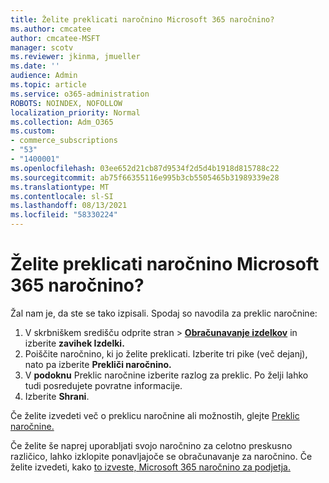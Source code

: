 ```yaml
---
title: Želite preklicati naročnino Microsoft 365 naročnino?
ms.author: cmcatee
author: cmcatee-MSFT
manager: scotv
ms.reviewer: jkinma, jmueller
ms.date: ''
audience: Admin
ms.topic: article
ms.service: o365-administration
ROBOTS: NOINDEX, NOFOLLOW
localization_priority: Normal
ms.collection: Adm_O365
ms.custom:
- commerce_subscriptions
- "53"
- "1400001"
ms.openlocfilehash: 03ee652d21cb87d9534f2d5d4b1918d815788c22
ms.sourcegitcommit: ab75f66355116e995b3cb5505465b31989339e28
ms.translationtype: MT
ms.contentlocale: sl-SI
ms.lasthandoff: 08/13/2021
ms.locfileid: "58330224"
---
```

# <a name="canceling-your-microsoft-365-subscription"></a>Želite preklicati naročnino Microsoft 365 naročnino?

Žal nam je, da ste se tako izpisali. Spodaj so navodila za preklic naročnine:

1. V skrbniškem središču odprite stran  >  **[Obračunavanje izdelkov](https://go.microsoft.com/fwlink/p/?linkid=842054)** in izberite **zavihek Izdelki.**
2. Poiščite naročnino, ki jo želite preklicati. Izberite tri pike (več dejanj), nato pa izberite **Prekliči naročnino.**
3. V **podoknu** Preklic naročnine izberite razlog za preklic. Po želji lahko tudi posredujete povratne informacije.
4. Izberite **Shrani**.

Če želite izvedeti več o preklicu naročnine ali možnostih, glejte [Preklic naročnine.](https://docs.microsoft.com/microsoft-365/commerce/subscriptions/cancel-your-subscription)

Če želite še naprej uporabljati svojo naročnino za celotno preskusno različico, lahko izklopite ponavljajoče se obračunavanje za naročnino. Če želite izvedeti, kako [to izveste, Microsoft 365 naročnino za podjetja.](https://docs.microsoft.com/microsoft-365/commerce/subscriptions/renew-your-subscription)